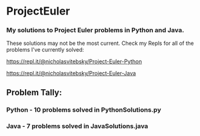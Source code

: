 # ProjectEuler
### My solutions to Project Euler problems in Python and Java.

These solutions may not be the most current. Check my Repls for all of the problems I've currently solved:

https://repl.it/@nicholasvitebsky/Project-Euler-Python

https://repl.it/@nicholasvitebsky/Project-Euler-Java

## Problem Tally:
### Python - 10 problems solved in PythonSolutions.py
### Java - 7 problems solved in JavaSolutions.java
